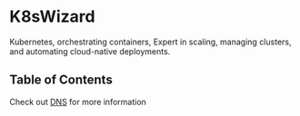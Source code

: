 # K8sWizard
Kubernetes, orchestrating containers, Expert in scaling, managing clusters, and automating cloud-native deployments.

## Table of Contents
Check out [DNS](https://github.com/prrabbhanjon/K8sWizard/blob/main/DNS-k8s.md) for more information
